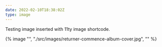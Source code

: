```yaml
---
date: 2022-02-10T18:38:02Z
type: image
---
```

Testing image inserted with 11ty image shortcode.

{% image "", "./src/images/returner-commence-album-cover.jpg", "" %}
